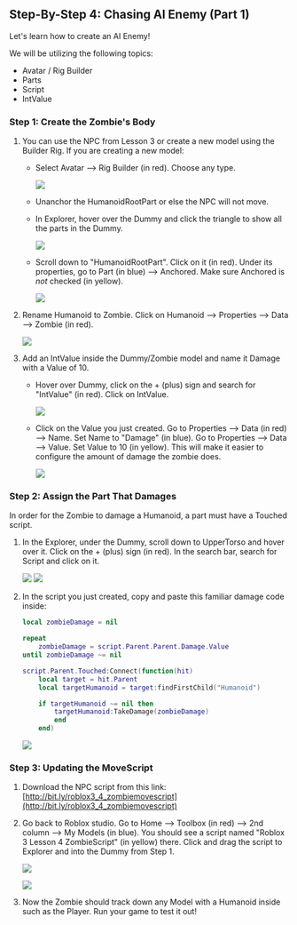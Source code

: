 
## Step-By-Step 4: Chasing AI Enemy (Part 1)

Let's learn how to create an AI Enemy!

We will be utilizing the following topics:

- Avatar / Rig Builder
- Parts
- Script
- IntValue
  

### Step 1: Create the Zombie's Body

1.  You can use the NPC from Lesson 3 or create a new model using the Builder Rig. If you are creating a new model: 
    - Select Avatar --> Rig Builder (in red). Choose any type.  
    
      ![](https://storage.googleapis.com/cm-image-repository.appspot.com/roblox_3/Deprecated%20Lessons/L4/960b0970-3e70-4fbb-b9c1-1ea242225c89.png)
    
    - Unanchor the HumanoidRootPart or else the NPC will not move.
    - In Explorer, hover over the Dummy and click the triangle to show all the parts in the Dummy.
    
        ![](https://storage.googleapis.com/cm-image-repository.appspot.com/roblox_3/Deprecated%20Lessons/L4/954f640d-3087-4c83-ae58-a5f200ffc746.png)

    - Scroll down to "HumanoidRootPart". Click on it (in red). Under its properties, go to Part (in blue) --> Anchored. Make sure Anchored is *not* checked (in yellow).
        
        ![](https://storage.googleapis.com/cm-image-repository.appspot.com/roblox_3/Deprecated%20Lessons/L4/cd780e69-8199-4246-8699-c2a2d9385c05.png)
    
2.  Rename Humanoid to Zombie. Click on Humanoid --> Properties --> Data --> Zombie (in red). 

    ![](https://storage.googleapis.com/cm-image-repository.appspot.com/roblox_3/Deprecated%20Lessons/L4/522ea75b-65ba-4942-950e-e2ccdf18887f.png)
    
3.  Add an IntValue inside the Dummy/Zombie model and name it Damage with a Value of 10.
    - Hover over Dummy, click on the + (plus) sign and search for "IntValue" (in red). Click on IntValue. 

        ![](https://storage.googleapis.com/cm-image-repository.appspot.com/roblox_3/Deprecated%20Lessons/L4/95a226bc-62c4-4d2e-8997-611390733917.png)

    - Click on the Value you just created. Go to Properties --> Data (in red) --> Name. Set Name to "Damage" (in blue). Go to Properties --> Data --> Value. Set Value to 10 (in yellow). This will make it easier to configure the amount of damage the zombie does.
    
        ![](https://storage.googleapis.com/cm-image-repository.appspot.com/roblox_3/Deprecated%20Lessons/L4/f04f7bc1-e508-494c-bd41-65cef23dd96e.png)
    
    

### Step 2: Assign the Part That Damages

In order for the Zombie to damage a Humanoid, a part must have a Touched script.
    
1.  In the Explorer, under the Dummy, scroll down to UpperTorso and hover over it. Click on the + (plus) sign (in red). In the search bar, search for Script and click on it. 
    
    ![](https://storage.googleapis.com/cm-image-repository.appspot.com/roblox_3/Deprecated%20Lessons/L4/807e5792-6bb2-4b95-ad1c-13f1e76c9b0a.png)
    ![](https://storage.googleapis.com/cm-image-repository.appspot.com/roblox_3/Deprecated%20Lessons/L4/98d070d0-01e6-4eb9-a0e1-802a2c9d78f6.png)

2. In the script you just created, copy and paste this familiar damage code inside:

    ```lua
    local zombieDamage = nil
    
    repeat
    	zombieDamage = script.Parent.Parent.Damage.Value
    until zombieDamage ~= nil
    
    script.Parent.Touched:Connect(function(hit)
    	local target = hit.Parent
    	local targetHumanoid = target:findFirstChild("Humanoid")
    
    	if targetHumanoid ~= nil then
    		targetHumanoid:TakeDamage(zombieDamage)
    		end
    	end)
    ```
    ![](https://storage.googleapis.com/cm-image-repository.appspot.com/roblox_3/Deprecated%20Lessons/L4/f17b2dfa-d515-445c-a072-5bf28242c307.png)
    

### Step 3: Updating the MoveScript

1.  Download the NPC script from this link: [http://bit.ly/roblox3_4_zombiemovescript](http://bit.ly/roblox3_4_zombiemovescript)
    
2. Go back to Roblox studio. Go to Home --> Toolbox (in red) --> 2nd column --> My Models (in blue). You should see a script named "Roblox 3 Lesson 4 ZombieScript" (in yellow) there. Click and drag the script to Explorer and into the Dummy from Step 1.

    ![](https://storage.googleapis.com/cm-image-repository.appspot.com/roblox_3/Deprecated%20Lessons/L4/8cb2f52e-04e5-45c8-8469-d28d63fe3c0e.png)
    
    ![](https://storage.googleapis.com/cm-image-repository.appspot.com/roblox_3/Deprecated%20Lessons/L4/7a311cd4-a47a-4931-ada1-9c6451cf67de.png)
    
3.  Now the Zombie should track down any Model with a Humanoid inside such as the Player. Run your game to test it out!